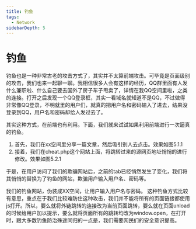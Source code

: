 ```yaml
---
title: 钓鱼
tags:
  - Network
sidebarDepth: 5
---
```

# 钓鱼
钓鱼也是一种非常古老的攻击方式了，其实并不太算前端攻击。可毕竟是页面级别的攻击，我们也来一起聊一聊。我相信很多人会有这样的经历，QQ群里面有人发什么兼职啦、什么自己要去国外了房子车子甩卖了，详情在我QQ空间里啦，之类的连接。打开之后发现一个QQ登录框，其实一看域名就知道不是QQ，不过做得非常像QQ登录，不明就里的用户们，就真的把用户名和密码输入了进去，结果没登录到QQ，用户名和密码却给人发过去了。

其实这种方式，在前端也有利用。下面，我们就来试试如果利用前端进行一次逼真的钓鱼。

1. 首先，我们在xx空间里分享一篇文章，然后吸引别人去点击。效果如图5.1.1
2. 接着，我们在cheat.php这个网站上面，将跳转过来的源网页地址悄悄的进行修改。效果如图5.2.1

于是，在用户访问了我们的欺骗网站后，之前的tab已经悄然发生了变化，我们将其悄悄的替换为了钓鱼的网站，欺骗用户输入用户名、密码等。

我们的钓鱼网站，伪装成XX空间，让用户输入用户名与密码。
这种钓鱼方式比较有意思，重点在于我们比较难防住这种攻击，我们并不能将所有的页面链接都使用js打开。所以，要么就将外链跳转的连接改为当前页面跳转，要么就在页面unload的时候给用户加以提示，要么就将页面所有的跳转均改为window.open，在打开时，跟大多数钓鱼防治殊途同归的一点是，我们需要网民们的安全意识提高。
